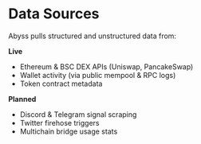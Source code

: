 # Data Sources

Abyss pulls structured and unstructured data from:

**Live**
- Ethereum & BSC DEX APIs (Uniswap, PancakeSwap)
- Wallet activity (via public mempool & RPC logs)
- Token contract metadata

**Planned**
- Discord & Telegram signal scraping
- Twitter firehose triggers
- Multichain bridge usage stats
